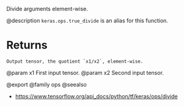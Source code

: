 Divide arguments element-wise.

@description
`keras.ops.true_divide` is an alias for this function.

# Returns
    Output tensor, the quotient `x1/x2`, element-wise.

@param x1 First input tensor.
@param x2 Second input tensor.

@export
@family ops
@seealso
+ <https://www.tensorflow.org/api_docs/python/tf/keras/ops/divide>
